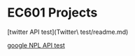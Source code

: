 # EC601 Projects

[twitter API test](Twitter\ test/readme.md)

[google NPL API test](Google_NLP_test/readme.md)
